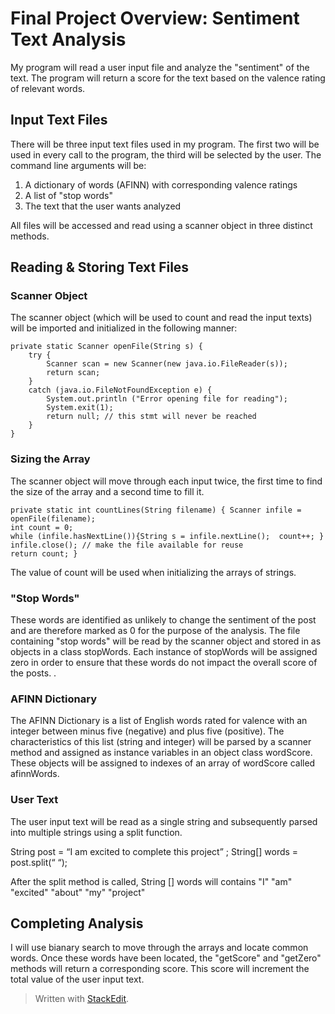 ﻿
# Final Project Overview: Sentiment Text Analysis
My program will read a user input file and analyze the "sentiment" of the text. The program will return a score for the text based on the valence rating of relevant words. 
 
## Input Text Files
There will be three input text files used in my program. The first two will be used in every call to the program, the third will be selected by the user. The command line arguments will be: 

 1. A dictionary of words (AFINN) with corresponding valence ratings
 2. A list of "stop words" 
 3. The text that the user wants analyzed

All files will be accessed and read using a scanner object in three distinct methods. 


## Reading & Storing Text Files
### Scanner Object
The scanner object (which will be used to count and read the input texts) will be imported and initialized in the following manner: 

	private static Scanner openFile(String s) {
        try {
            Scanner scan = new Scanner(new java.io.FileReader(s));
            return scan;
        }
        catch (java.io.FileNotFoundException e) {
            System.out.println ("Error opening file for reading");
            System.exit(1);
            return null; // this stmt will never be reached
        }
    }

### Sizing the Array
The scanner object will move through each input twice, the first time to find the size of the array and a second time to fill it. 

	private static int countLines(String filename) { Scanner infile = openFile(filename); 
	int count = 0; 
	while (infile.hasNextLine()){String s = infile.nextLine(); 	count++; } 
	infile.close(); // make the file available for reuse 
	return count; }

The value of count will be used when initializing the arrays of strings. 

### "Stop Words"
These words are identified as unlikely to change the sentiment of the post and are therefore marked as 0 for the purpose of  the analysis. The file containing "stop words" will be read by the scanner object and stored  in as objects in a class stopWords. Each instance of stopWords will be assigned zero in order to ensure that these words do not impact the overall score of the posts. . 

### AFINN Dictionary
 The AFINN Dictionary is a list of English words rated for valence with an integer between minus five (negative) and plus five (positive). The characteristics of this list (string and integer) will be parsed by a scanner method and assigned as instance variables in an object class wordScore. These objects will be assigned to indexes of an array of wordScore called afinnWords. 

### User Text
The user input text will be read as a single string and subsequently parsed into multiple strings using a split function. 

String post = “I am excited to complete this project” ;
String[] words = post.split(“ “);

After the split method is called, String [] words will contains "I" "am" "excited" "about" "my" "project" 

## Completing Analysis

I will use bianary search to move through  the arrays and locate common words. Once these words have been located, the "getScore" and "getZero" methods will return a corresponding score. This score will increment the total value of the user input text. 

> Written with [StackEdit](https://stackedit.io/).

